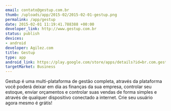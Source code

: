 ```yaml
--- 
email: contato@gestup.com.br
thumb: /uploads/app/2015-02/2015-02-01-gestup.png
permalink: /app/gestup
date: 2015-02-01 11:19:41.788388 +00:00
developer_link: http://www.gestup.com.br
status: publish
devices: 
- android
developer: Agilez.com
title: Gestup
type: app
android_link: https://play.google.com/store/apps/details?id=br.com.gestup
targetMarket: Business
---
```


Gestup é uma multi-plataforma de gestão completa, através da plataforma você poderá deixar em dia as finanças da sua empresa, controlar seu estoque, enviar orçamentos e controlar suas vendas de forma simples e através de qualquer dispositivo conectado a internet. Crie seu usuário agora mesmo é grátis!
